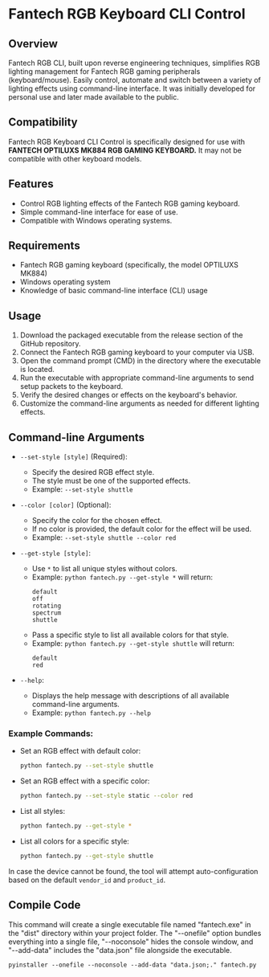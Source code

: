 # Fantech RGB Keyboard CLI Control

## Overview
Fantech RGB CLI, built upon reverse engineering techniques, simplifies RGB lighting management for Fantech RGB gaming peripherals (keyboard/mouse). Easily control, automate and switch between a variety of lighting effects using command-line interface. It was initially developed for personal use and later made available to the public.

## Compatibility
Fantech RGB Keyboard CLI Control is specifically designed for use with **FANTECH OPTILUXS MK884 RGB GAMING KEYBOARD.** It may not be compatible with other keyboard models.

## Features
- Control RGB lighting effects of the Fantech RGB gaming keyboard.
- Simple command-line interface for ease of use.
- Compatible with Windows operating systems.

## Requirements
- Fantech RGB gaming keyboard (specifically, the model OPTILUXS MK884)
- Windows operating system
- Knowledge of basic command-line interface (CLI) usage

## Usage
1. Download the packaged executable from the release section of the GitHub repository.
2. Connect the Fantech RGB gaming keyboard to your computer via USB.
3. Open the command prompt (CMD) in the directory where the executable is located.
4. Run the executable with appropriate command-line arguments to send setup packets to the keyboard.
5. Verify the desired changes or effects on the keyboard's behavior.
6. Customize the command-line arguments as needed for different lighting effects.

## Command-line Arguments

- `--set-style [style]` (Required):
  - Specify the desired RGB effect style.
  - The style must be one of the supported effects.
  - Example: `--set-style shuttle`
  
- `--color [color]` (Optional):
  - Specify the color for the chosen effect.
  - If no color is provided, the default color for the effect will be used.
  - Example: `--set-style shuttle --color red`

- `--get-style [style]`:
  - Use `*` to list all unique styles without colors.
  - Example: `python fantech.py --get-style *` will return:
    ```
    default
    off
    rotating
    spectrum
    shuttle
    ```
  - Pass a specific style to list all available colors for that style.
  - Example: `python fantech.py --get-style shuttle` will return:
    ```
    default
    red
    ```

- `--help`:
  - Displays the help message with descriptions of all available command-line arguments.
  - Example: `python fantech.py --help`

### Example Commands:

- Set an RGB effect with default color:
  ```bash
  python fantech.py --set-style shuttle
  ```
- Set an RGB effect with a specific color:
  ```bash
  python fantech.py --set-style static --color red
  ```
- List all styles:
  ```bash
  python fantech.py --get-style *
  ```
- List all colors for a specific style:
  ```bash
  python fantech.py --get-style shuttle
  ```
In case the device cannot be found, the tool will attempt auto-configuration based on the default `vendor_id` and `product_id`.

## Compile Code

   This command will create a single executable file named "fantech.exe" in the "dist" directory within your project folder. The "--onefile" option bundles everything into a single file, "--noconsole" hides the console window, and "--add-data" includes the "data.json" file alongside the executable.

```
pyinstaller --onefile --noconsole --add-data "data.json;." fantech.py
```